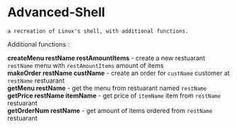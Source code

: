 # Advanced-Shell
`a recreation of Linux's shell, with additional functions.`

Additional functions :

**createMenu restName restAmountItems** - create a new restuarant `restName` menu with `restAmountItems` amount of items\
**makeOrder restName custName** - create an order for `custName` customer at `restName` restuarant\
**getMenu restName** - get the menu from restuarant named `restName`\
**getPrice restName itemName** - get price of `itemName` item from `restName` restuarant\
**getOrderNum restName** - get amount of items ordered from `restName` restuarant
